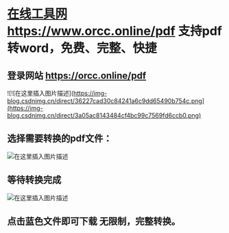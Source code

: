 # [在线工具网](https://orcc.online/pdf) https://www.orcc.online/pdf  支持pdf转word，免费、完整、快捷

## 登录网站 https://orcc.online/pdf
![!\[在这里插入图片描述\](https://img-blog.csdnimg.cn/direct/36227cad30c84241a6c9dd65490b754c.png](https://img-blog.csdnimg.cn/direct/3a05ac8143484cf4bc99c7569fd6ccb0.png)

## 选择需要转换的pdf文件：
![在这里插入图片描述](https://img-blog.csdnimg.cn/direct/9be6ea882f274e3fb7fa5bdcc1c09a71.png)
## 等待转换完成
![在这里插入图片描述](https://img-blog.csdnimg.cn/direct/a52d1d9a4e974d5ca17959aeaa60244b.png)
## 点击蓝色文件即可下载 无限制，完整转换。
